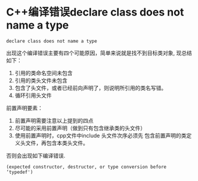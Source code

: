 # C++编译错误declare class does not name a type

```
declare class does not name a type
```

出现这个编译错误主要有四个可能原因，简单来说就是找不到目标类对象, 现总结如下：

1. 引用的类命名空间未包含
2. 引用的类头文件未包含
3. 包含了头文件，或者已经前向声明了，则说明所引用的类名写错。
4. 循环引用头文件

前置声明要素：

1. 前置声明需要注意以上提到的四点
2. 尽可能的采用前置声明（做到只有包含继承类的头文件）
3. 使用前置声明时，cpp文件中include 头文件次序必须先 包含前置声明的类定义头文件，再包含本类头文件。

否则会出现如下编译错误.

```
(expected constructor, destructor, or type conversion before ‘typedef')
```